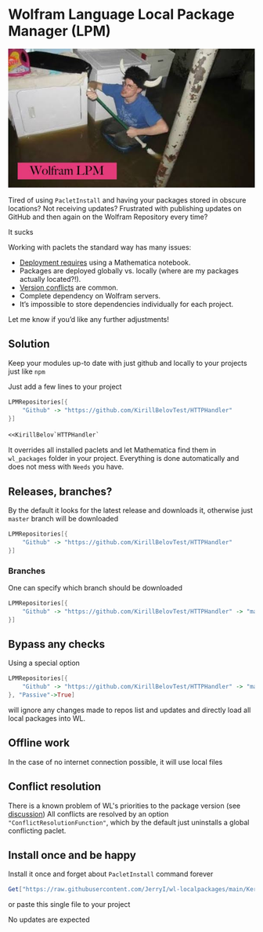 # Wolfram Language Local Package Manager (LPM)

![logo](images-2.jpeg)


Tired of using `PacletInstall` and having your packages stored in obscure locations? Not receiving updates? Frustrated with publishing updates on GitHub and then again on the Wolfram Repository every time? 

It sucks

Working with paclets the standard way has many issues:

- [Deployment requires](https://community.wolfram.com/groups/-/m/t/3304323) using a Mathematica notebook.
- Packages are deployed globally vs. locally (where are my packages actually located?!).
- [Version conflicts](https://community.wolfram.com/groups/-/m/t/3305665) are common.
- Complete dependency on Wolfram servers.
- It’s impossible to store dependencies individually for each project.

Let me know if you’d like any further adjustments!

## Solution
Keep your modules up-to date with just github and locally to your projects just like `npm`

Just add a few lines to your project
```mathematica
LPMRepositories[{
    "Github" -> "https://github.com/KirillBelovTest/HTTPHandler"
}]

<<KirillBelov`HTTPHandler`
```

It overrides all installed paclets and let Mathematica find them in `wl_packages` folder in your project.
Everything is done automatically and does not mess with `Needs` you have.

## Releases, branches?
By the default it looks for the latest release and downloads it, otherwise just `master` branch will be downloaded
```mathematica
LPMRepositories[{
    "Github" -> "https://github.com/KirillBelovTest/HTTPHandler"
}]
```

### Branches
One can specify which branch should be downloaded

```mathematica
LPMRepositories[{
    "Github" -> "https://github.com/KirillBelovTest/HTTPHandler" -> "master"
}]
```

## Bypass any checks
Using a special option

```mathematica
LPMRepositories[{
    "Github" -> "https://github.com/KirillBelovTest/HTTPHandler" -> "master"
}, "Passive"->True]
```

will ignore any changes made to repos list and updates and directly load all local packages into WL.

## Offline work
In the case of no internet connection possible, it will use local files


## Conflict resolution
There is a known problem of WL's priorities to the package version (see [discussion](https://community.wolfram.com/groups/-/m/t/3305665))
All conflicts are resolved by an option `"ConflictResolutionFunction"`, which by the default just uninstalls a global conflicting paclet.

## Install once and be happy
Install it once and forget about `PacletInstall` command forever

```mathematica
Get["https://raw.githubusercontent.com/JerryI/wl-localpackages/main/Kernel/LPM.wl"]
```

or paste this single file to your project

No updates are expected
